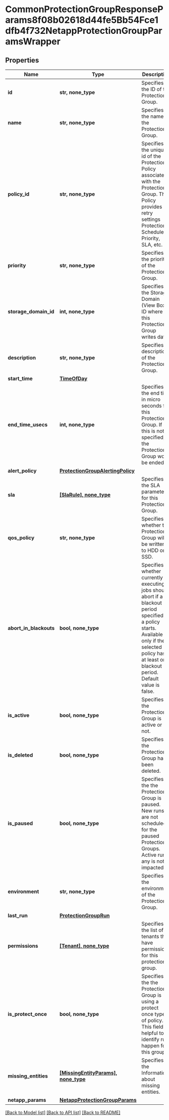 # CommonProtectionGroupResponseParams8f08b02618d44fe5Bb54Fce1dfb4f732NetappProtectionGroupParamsWrapper


## Properties
Name | Type | Description | Notes
------------ | ------------- | ------------- | -------------
**id** | **str, none_type** | Specifies the ID of the Protection Group. | [optional] 
**name** | **str, none_type** | Specifies the name of the Protection Group. | [optional] 
**policy_id** | **str, none_type** | Specifies the unique id of the Protection Policy associated with the Protection Group. The Policy provides retry settings Protection Schedules, Priority, SLA, etc. | [optional] 
**priority** | **str, none_type** | Specifies the priority of the Protection Group. | [optional] 
**storage_domain_id** | **int, none_type** | Specifies the Storage Domain (View Box) ID where this Protection Group writes data. | [optional] 
**description** | **str, none_type** | Specifies a description of the Protection Group. | [optional] 
**start_time** | [**TimeOfDay**](TimeOfDay.md) |  | [optional] 
**end_time_usecs** | **int, none_type** | Specifies the end time in micro seconds for this Protection Group. If this is not specified, the Protection Group won&#39;t be ended. | [optional] 
**alert_policy** | [**ProtectionGroupAlertingPolicy**](ProtectionGroupAlertingPolicy.md) |  | [optional] 
**sla** | [**[SlaRule], none_type**](SlaRule.md) | Specifies the SLA parameters for this Protection Group. | [optional] 
**qos_policy** | **str, none_type** | Specifies whether the Protection Group will be written to HDD or SSD. | [optional] 
**abort_in_blackouts** | **bool, none_type** | Specifies whether currently executing jobs should abort if a blackout period specified by a policy starts. Available only if the selected policy has at least one blackout period. Default value is false. | [optional] 
**is_active** | **bool, none_type** | Specifies if the Protection Group is active or not. | [optional] 
**is_deleted** | **bool, none_type** | Specifies if the Protection Group has been deleted. | [optional] 
**is_paused** | **bool, none_type** | Specifies if the the Protection Group is paused. New runs are not scheduled for the paused Protection Groups. Active run if any is not impacted. | [optional] 
**environment** | **str, none_type** | Specifies the environment of the Protection Group. | [optional] 
**last_run** | [**ProtectionGroupRun**](ProtectionGroupRun.md) |  | [optional] 
**permissions** | [**[Tenant], none_type**](Tenant.md) | Specifies the list of tenants that have permissions for this protection group. | [optional] 
**is_protect_once** | **bool, none_type** | Specifies if the the Protection Group is using a protect once type of policy. This field is helpful to identify run happen for this group. | [optional] 
**missing_entities** | [**[MissingEntityParams], none_type**](MissingEntityParams.md) | Specifies the Information about missing entities. | [optional] 
**netapp_params** | [**NetappProtectionGroupParams**](NetappProtectionGroupParams.md) |  | [optional] 

[[Back to Model list]](../README.md#documentation-for-models) [[Back to API list]](../README.md#documentation-for-api-endpoints) [[Back to README]](../README.md)


